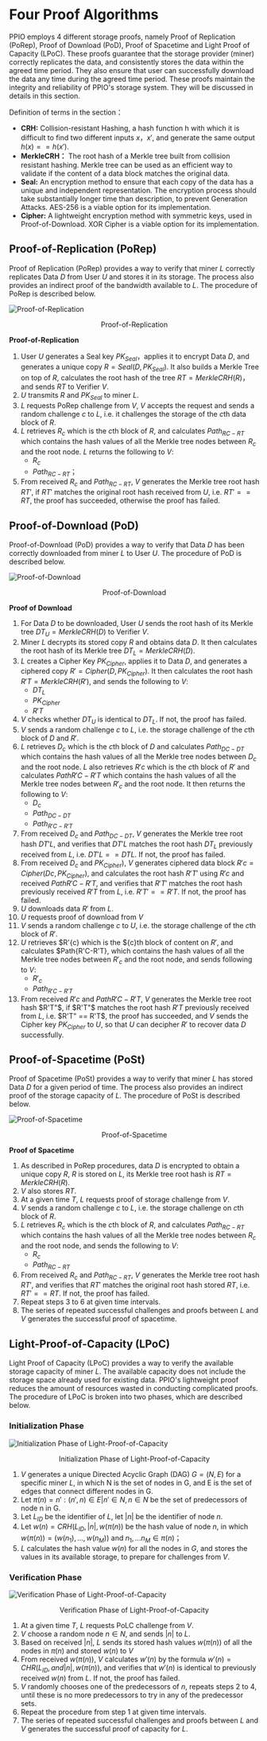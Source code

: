 # Four Proof Algorithms

PPIO employs 4 different storage proofs, namely Proof of Replication (PoRep), Proof of Download (PoD), Proof of Spacetime and Light Proof of Capacity (LPoC). These proofs guarantee that the storage provider (miner) correctly replicates the data, and consistently stores the data within the agreed time period. They also ensure that user can successfully download the data any time during the agreed time period. These proofs maintain the integrity and reliability of PPIO's storage system. They will be discussed in details in this section.

Definition of terms in the section：
- **CRH:** Collision-resistant Hashing, a hash function h with which it is difficult to find two different inputs $x$，$x'$, and generate the same output $h(x) == h(x')$.
- **MerkleCRH：** The root hash of a Merkle tree built from collision resistant hashing. Merkle tree can be used as an efficient way to validate if the content of a data block matches the original data.
- **Seal:** An encryption method to ensure that each copy of the data has a unique and independent representation. The encryption process should take substantially longer time than description, to prevent Generation Attacks. AES-256 is a viable option for its implementation.
- **Cipher:** A lightweight encryption method with symmetric keys, used in Proof-of-Download. XOR Cipher is a viable option for its implementation.

## Proof-of-Replication (PoRep)
Proof of Replication (PoRep) provides a way to verify that miner $L$ correctly replicates Data $D$ from User $U$ and stores it in its storage. The process also provides an indirect proof of the bandwidth available to $L$. The procedure of PoRep is described below.

![Proof-of-Replication](../images/guide/PoRep.png)
<p style="font-size:14px; text-align:center;">Proof-of-Replication</p>

**Proof-of-Replication**
1. User $U$ generates a Seal key $PK_{Seal}$，applies it to encrypt Data $D$, and generates a unique copy $R=Seal(D, PK_{Seal})$. It also builds a Merkle Tree on top of $R$, calculates the root hash of the tree $RT=MerkleCRH(R)$，and sends $RT$ to Verifier $V$.
2. $U$ transmits $R$ and $PK_{Seal}$ to miner $L$.
3. $L$ requests PoRep challenge from $V$, $V$ accepts the request and sends a random challenge $c$ to $L$, i.e. it challenges the storage of the $c$th data block of $R$.
4. $L$ retrieves $R_{c}$ which is the $c$th block of $R$, and calculates $Path_{RC-RT}$ which contains the hash values of all the Merkle tree nodes between $R_{c}$ and the root node. $L$ returns the following to $V$:
	- $R_{c}$
	- $Path_{RC-RT}$；
5. From received $R_{c}$ and $Path_{RC-RT}$, $V$ generates the Merkle tree root hash $RT'$, if $RT'$ matches the original root hash received from $U$, i.e. $RT' == RT$, the proof has succeeded, otherwise the proof has failed.

## Proof-of-Download (PoD)
Proof-of-Download (PoD) provides a way to verify that Data $D$ has been correctly downloaded from miner $L$ to User $U$. The procedure of PoD is described below.

![Proof-of-Download](../images/guide/PoD.png)
<p style="font-size:14px; text-align:center;">Proof-of-Download</p>


**Proof of Download**
1. For Data $D$ to be downloaded, User $U$ sends the root hash of its Merkle tree $DT_{U}=MerkleCRH(D)$ to Verifier $V$.
2. Miner $L$ decrypts its stored copy $R$ and obtains data $D$. It then calculates the root hash of its Merkle tree $DT_{L}=MerkleCRH(D)$.
3. $L$ creates a Cipher Key $PK_{Cipher}$, applies it to Data $D$, and generates a ciphered copy $R'=Cipher(D, PK_{Cipher})$. It then calculates the root hash $R'T=MerkleCRH(R')$, and sends the following to $V$:
	- $DT_{L}$
	- $PK_{Cipher}$
	- $R'T$
4. $V$ checks whether $DT_{U}$ is identical to $DT_{L}$. If not, the proof has failed.
5. $V$ sends a random challenge $c$ to $L$, i.e. the storage challenge of the $c$th block of $D$ and $R'$.
6. $L$ retrieves $D_{c}$ which is the $c$th block of $D$ and calculates $Path_{DC-DT}$ which contains the hash values of all the Merkle tree nodes between $D_{c}$ and the root node. $L$ also retrieves $R'{c}$ which is the $c$th block of $R'$ and calculates $Path{R'C-R'T}$ which contains the hash values of all the Merkle tree nodes between $R'_{c}$ and the root node. It then returns the following to $V$:
	- $D_{c}$
	- $Path_{DC-DT}$
	- $Path_{R'C-R'T}$
7. From received $D_{c}$ and $Path_{DC-DT}$, $V$ generates the Merkle tree root hash $DT'{L}$, and verifies that $DT'{L}$ matches the root hash $DT_{L}$ previously received from $L$, i.e. $DT'{L} == DT{L}$. If not, the proof has failed.
8. From received $D_{c}$ and $PK_{Cipher})$, $V$ generates ciphered data block $R'{c}=Cipher(D{c}, PK_{Cipher})$, and calculates the root hash $R'T'$ using $R'{c}$ and received $Path{R'C-R'T}$, and verifies that $R'T'$ matches the root hash previously received $R'T$ from $L$, i.e. $R'T' == R'T$. If not, the proof has failed.
9. $U$ downloads data $R'$ from $L$.
10. $U$ requests proof of download from $V$
11. $V$ sends a random challenge $c$ to $U$, i.e. the storage challenge of the $c$th block of $R'$.
12. $U$ retrieves $R'{c} which is the ${c}th block of content on $R'$, and calculates $Path{R'C-R'T}, which contains the hash values of all the Merkle tree nodes between $R'_{c}$ and the root node, and sends following to $V$:
	- $R'_{c}$
	- $Path_{R'C-R'T}$
13. From received $R'{c}$ and $Path{R'C-R'T}$, $V$ generates the Merkle tree root hash $R'T"$, if $R'T"$ matches the root hash $R'T$ previously received from $L$, i.e. $R'T" == R'T$, the proof has succeeded, and $V$ sends the Cipher key $PK_{Cipher}$ to $U$, so that $U$ can decipher $R'$ to recover data $D$ successfully.

## Proof-of-Spacetime (PoSt)
Proof of Spacetime (PoSt) provides a way to verify that miner $L$ has stored Data $D$ for a given period of time. The process also provides an indirect proof of the storage capacity of $L$. The procedure of PoSt is described below.

![Proof-of-Spacetime](../images/guide/PoSt.png)
<p style="font-size:14px; text-align:center;">Proof-of-Spacetime</p>

**Proof of Spacetime**
1. As described in PoRep procedures, data $D$ is encrypted to obtain a unique copy $R$, $R$ is stored on $L$, its Merkle tree root hash is $RT=MerkleCRH(R)$.
2. $V$ also stores $RT$.
3. At a given time $T$, $L$ requests proof of storage challenge from $V$.
4. $V$ sends a random challenge $c$ to $L$, i.e. the storage challenge on $c$th block of $R$.
5. $L$ retrieves $R_{c}$ which is the $c$th block of $R$, and calculates $Path_{RC-RT}$ which contains the hash values of all the Merkle tree nodes between $R_{c}$ and the root node, and sends the following to $V$:
	- $R_{c}$
	- $Path_{RC-RT}$
6. From received $R_{c}$ and $Path_{RC-RT}$, $V$ generates the Merkle tree root hash $RT'$, and verifies that $RT'$ matches the original root hash stored $RT$, i.e. $RT' == RT$. If not, the proof has failed.
7. Repeat steps 3 to 6 at given time intervals.
8. The series of repeated successful challenges and proofs between $L$ and $V$ generates the successful proof of spacetime.

## Light-Proof-of-Capacity (LPoC)
Light Proof of Capacity (LPoC) provides a way to verify the available storage capacity of miner $L$. The available capacity does not include the storage space already used for existing data. PPIO's lightweight proof reduces the amount of resources wasted in conducting complicated proofs. The procedure of LPoC is broken into two phases, which are described below.

### Initialization Phase

![Initialization Phase of Light-Proof-of-Capacity](../images/guide/PoLCInit.png)
<p style="font-size:14px; text-align:center;">Initialization Phase of Light-Proof-of-Capacity</p>

1. $V$ generates a unique Directed Acyclic Graph (DAG) $G=(N, E)$ for a specific miner $L$, in which N is the set of nodes in G, and E is the set of edges that connect different nodes in G.
2. Let $\pi(n)={n':(n',n)\in E|n'\in N, n\in N}$ be the set of predecessors of node n in G.
3. Let $L_{ID}$ be the identifier of $L$, let $|n|$ be the identifier of node $n$.
4. Let $w(n)=CRH(L_{ID}, |n|, w(\pi(n))$ be the hash value of node $n$, in which $w(\pi(n))=(w(n_{1}),...,w(n_{M}))$ and $n_{1},...n_{M} \in \pi(n)$；
5. $L$ calculates the hash value $w(n)$ for all the nodes in $G$, and stores the values in its available storage, to prepare for challenges from $V$.

### Verification Phase

![Verification Phase of Light-Proof-of-Capacity](../images/guide/PoLCVerify.png)
<p style="font-size:14px; text-align:center;">Verification Phase of Light-Proof-of-Capacity</p>

1. At a given time $T$, $L$ requests PoLC challenge from $V$.
2. $V$ choose a random node $n \in N$, and sends $|n|$ to $L$.
3. Based on received $|n|$, $L$ sends its stored hash values $w(\pi(n))$ of all the nodes in $\pi(n)$ and stored $w(n)$ to $V$
4. From received $w(\pi(n))$, $V$ calculates $w'(n)$ by the formula $w'(n)=CHR(L_{ID}, and |n|, w(\pi(n))$, and verifies that $w'(n)$ is identical to previously received $w(n)$ from $L$. If not, the proof has failed.
5. $V$ randomly chooses one of the predecessors of $n$, repeats steps 2 to 4, until these is no more predecessors to try in any of the predecessor sets.
6. Repeat the procedure from step 1 at given time intervals.
7. The series of repeated successful challenges and proofs between $L$ and $V$ generates the successful proof of capacity for $L$.
